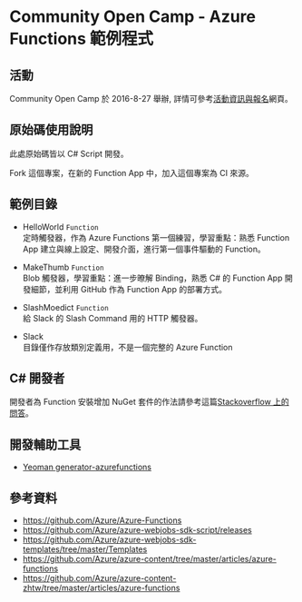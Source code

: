 # Community Open Camp - Azure Functions 範例程式

## 活動

Community Open Camp 於 2016-8-27 舉辦, 詳情可參考[活動資訊與報名](community-open-camp.azurewebsites.net)網頁。

## 原始碼使用說明

此處原始碼皆以 C# Script 開發。

Fork 這個專案，在新的 Function App 中，加入這個專案為 CI 來源。

## 範例目錄

- HelloWorld `Function`  
  定時觸發器，作為 Azure Functions 第一個練習，學習重點：熟悉 Function App 建立與線上設定、開發介面，進行第一個事件驅動的 Function。

- MakeThumb `Function`  
  Blob 觸發器，學習重點：進一步暸解 Binding，熟悉 C# 的 Function App 開發細節，並利用 GitHub 作為 Function App 的部署方式。

- SlashMoedict `Function`  
  給 Slack 的 Slash Command 用的 HTTP 觸發器。

- Slack  
  目錄僅作存放類別定義用，不是一個完整的 Azure Function


## C# 開發者

開發者為 Function 安裝增加 NuGet 套件的作法請參考這篇[Stackoverflow 上的問答](http://stackoverflow.com/questions/36411536/how-can-i-use-nuget-packages-in-my-azure-functions)。

## 開發輔助工具

- [Yeoman generator-azurefunctions](https://github.com/ahmelsayed/generator-azurefunctions)

## 參考資料

- https://github.com/Azure/Azure-Functions
- https://github.com/Azure/azure-webjobs-sdk-script/releases
- https://github.com/Azure/azure-webjobs-sdk-templates/tree/master/Templates
- https://github.com/Azure/azure-content/tree/master/articles/azure-functions
- https://github.com/Azure/azure-content-zhtw/tree/master/articles/azure-functions
